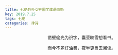 ```yaml
---
title: 七绝外孙女答国学成语而勉
key: 2019.7.25
tags: 七绝
categories: 律诗
---
```


<p align="center">凿壁偷光为识字，囊莹映雪想看书。
</p>
<p align="center">而今不差灯油费，夜半更当去阅读。
</p>

